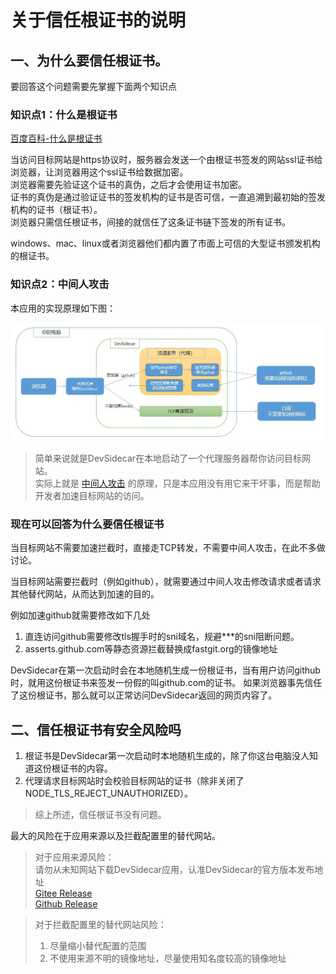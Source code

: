 # 关于信任根证书的说明

## 一、为什么要信任根证书。

要回答这个问题需要先掌握下面两个知识点
### 知识点1：什么是根证书
[百度百科-什么是根证书](https://baike.baidu.com/item/%E6%A0%B9%E8%AF%81%E4%B9%A6/9874620?fr=aladdin)

当访问目标网站是https协议时，服务器会发送一个由根证书签发的网站ssl证书给浏览器，让浏览器用这个ssl证书给数据加密。   
浏览器需要先验证这个证书的真伪，之后才会使用证书加密。    
证书的真伪是通过验证证书的签发机构的证书是否可信，一直追溯到最初始的签发机构的证书（根证书）。    
浏览器只需信任根证书，间接的就信任了这条证书链下签发的所有证书。

windows、mac、linux或者浏览器他们都内置了市面上可信的大型证书颁发机构的根证书。

### 知识点2：中间人攻击
本应用的实现原理如下图：       

![](./flow.jpg)


> 简单来说就是DevSidecar在本地启动了一个代理服务器帮你访问目标网站。   
> 实际上就是 [中间人攻击](https://baike.baidu.com/item/%E4%B8%AD%E9%97%B4%E4%BA%BA%E6%94%BB%E5%87%BB/1739730?fr=aladdin) 的原理，只是本应用没有用它来干坏事，而是帮助开发者加速目标网站的访问。

### 现在可以回答为什么要信任根证书

当目标网站不需要加速拦截时，直接走TCP转发，不需要中间人攻击，在此不多做讨论。

当目标网站需要拦截时（例如github），就需要通过中间人攻击修改请求或者请求其他替代网站，从而达到加速的目的。

例如加速github就需要修改如下几处

1. 直连访问github需要修改tls握手时的sni域名，规避***的sni阻断问题。
2. asserts.github.com等静态资源拦截替换成fastgit.org的镜像地址

DevSidecar在第一次启动时会在本地随机生成一份根证书，当有用户访问github时，就用这份根证书来签发一份假的叫github.com的证书。
如果浏览器事先信任了这份根证书，那么就可以正常访问DevSidecar返回的网页内容了。

## 二、信任根证书有安全风险吗

1. 根证书是DevSidecar第一次启动时本地随机生成的，除了你这台电脑没人知道这份根证书的内容。
2. 代理请求目标网站时会校验目标网站的证书（除非关闭了NODE_TLS_REJECT_UNAUTHORIZED）。

> 综上所述，信任根证书没有问题。

最大的风险在于应用来源以及拦截配置里的替代网站。    

> 对于应用来源风险：    
> 请勿从未知网站下载DevSidecar应用，认准DevSidecar的官方版本发布地址  
> [Gitee Release](https://gitee.com/docmirror/dev-sidecar/releases)  
> [Github Release](https://github.com/docmirror/dev-sidecar/releases)

> 对于拦截配置里的替代网站风险：   
> 1. 尽量缩小替代配置的范围
> 2. 不使用来源不明的镜像地址，尽量使用知名度较高的镜像地址


